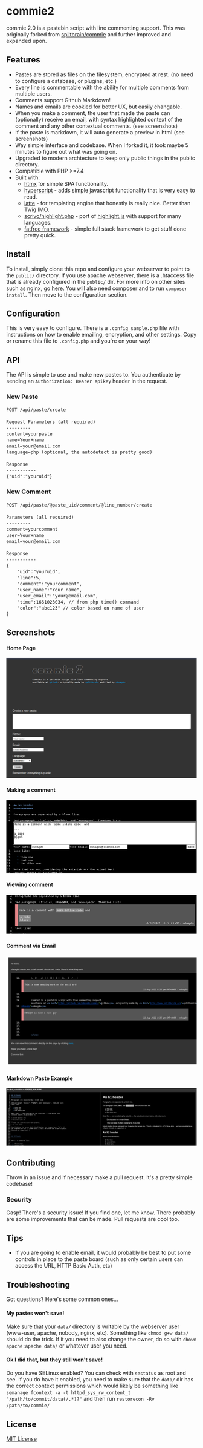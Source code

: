 # commie2

commie 2.0 is a pastebin script with line commenting support. This was originally forked from [splitbrain/commie](https://github.com/splitbrain/commie) and further improved and expanded upon.

## Features
- Pastes are stored as files on the filesystem, encrypted at rest. (no need to configure a database, or plugins, etc.)
- Every line is commentable with the ability for multiple comments from multiple users.
- Comments support Github Markdown!
- Names and emails are cookied for better UX, but easily changable.
- When you make a comment, the user that made the paste can (optionally) receive an email, with syntax highlighted context of the comment and any other contextual comments. (see screenshots)
- If the paste is markdown, it will auto generate a preview in html (see screenshots)
- Way simple interface and codebase. When I forked it, it took maybe 5 minutes to figure out what was going on.
- Upgraded to modern archtecture to keep only public things in the public directory.
- Compatible with PHP >=7.4
- Built with:
   - [htmx](https://htmx.org/) for simple SPA functionality. 
   - [hyperscript](https://hyperscript.org) - adds simple javascript functionality that is very easy to read.
   - [latte](https://latte.nette.org) - for templating engine that honestly is really nice. Better than Twig IMO.
   - [scrivo/highlight.php](https://github.com/scrivo/highlight.php) - port of [highlight.js](https://github.com/highlightjs/highlight.js/) with support for many languages.
   - [fatfree framework](https://fatfreeframework.com) - simple full stack framework to get stuff done pretty quick. 

## Install
To install, simply clone this repo and configure your webserver to point to the `public/` directory. If you use apache webserver, there is a .htaccess file that is already configured in the `public/` dir. For more info on other sites such as nginx, go [here](https://fatfreeframework.com/3.8/routing-engine#DynamicWebSites). You will also need composer and to run `composer install`. Then move to the configuration section.

## Configuration
This is very easy to configure. There is a `.config_sample.php` file with instructions on how to enable emailing, encryption, and other settings. Copy or rename this file to `.config.php` and you're on your way!

## API
The API is simple to use and make new pastes to. You authenticate by sending an `Authorization: Bearer apikey` header in the request.
### New Paste
```
POST /api/paste/create

Request Parameters (all required)
---------
content=yourpaste
name=Your+name
email=your@email.com
language=php (optional, the autodetect is pretty good)

Response
-----------
{"uid":"youruid"}
```

### New Comment
```
POST /api/paste/@paste_uid/comment/@line_number/create

Parameters (all required)
---------
comment=yourcomment
user=Your+name
email=your@email.com

Response
-----------
{
	"uid":"youruid",
	"line":5,
	"comment":"yourcomment",
	"user_name":"Your name",
	"user_email":"your@email.com",
	"time":1661023034, // from php time() command
	"color":"abc123" // color based on name of user
}
```

## Screenshots
#### Home Page
![Home Page](screenshots/home.png)

#### Making a comment
![Making a comment](screenshots/comment-form.png)

#### Viewing comment
![Viewing comment](screenshots/comment.png)

#### Comment via Email
![Comment via Email](screenshots/email.png)

#### Markdown Paste Example
![Markdown Paste Example](screenshots/markdown-example.png)

## Contributing
Throw in an issue and if necessary make a pull request. It's a pretty simple codebase!

### Security
Gasp! There's a security issue! If you find one, let me know. There probably are some improvements that can be made. Pull requests are cool too.

## Tips
- If you are going to enable email, it would probably be best to put some controls in place to the paste board (such as only certain users can access the URL, HTTP Basic Auth, etc)

## Troubleshooting
Got questions? Here's some common ones...

#### My pastes won't save!
Make sure that your `data/` directory is writable by the webserver user (www-user, apache, nobody, nginx, etc). Something like `chmod g+w data/` should do the trick. If it you need to also change the owner, do so with `chown apache:apache data/` or whatever user you need.

#### Ok I did that, but they still won't save!
Do you have SELinux enabled? You can check with `sestatus` as root and see. If you do have it enabled, you need to make sure that the `data/` dir has the correct context permissions which would likely be something like `semanage fcontext -a -t httpd_sys_rw_content_t "/path/to/commit/data(/.*)?"` and then run `restorecon -Rv /path/to/commie/`

## License
[MIT License](LICENSE.md)